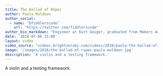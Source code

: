 ```yaml
---
title: The Ballad of RSpec
author: Paula Muldoon
author_social:
  - name: "@fiddlerscode"
    url: "https://twitter.com/fiddlerscode"
author_bio_markdown: "Engineer at Kurt Geiger, graduated from Makers Academy and University of Michigan. Code by day, music by night."
date: '2018-07-06 15:00'
layout: video
video_source: "videos.brightonruby.com/videos/2018/paula-the-ballad-of-rspec.mp4"
image: '/images/2018/the-ballad-of-rspec-paula-muldoon.jpg'
description: 'A violin and a testing framework.'
---
```


A violin and a testing framework.
